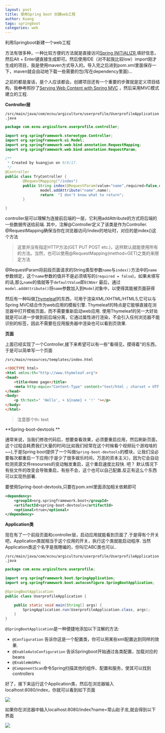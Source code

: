 ```yaml
---
layout: post
title: 使用Spring boot 创建web工程 
author: Kuang
tags: springboot
categories: web
---
```


利用Springboot新建一个web工程









方法有很多种，一种比较方便的方法就是直接访问[Spring INITIALIZR][1],填好信息，然后Alt + Enter键直接生成即可。然后使用IDE（对不起我比较low）import刚才生成的项目，我是使用maven方式导入的。导入完之后进到pom.xml里面保存一下，maven就会自动地下载一些需要的包(写在dependency里面)...

之前的都是废话，是个人应该都会。创建项目还有一个重要的步骤就是定义项目结构，我~~参考~~照抄了[Serving Web Content with Spring MVC][2]  ，然后采用MVC模式建立的工程.

**Controller层**

`/src/main/java/com/ecnu/argiculture/userprofile/UserprofileApplication.java`

```java
package com.ecnu.argiculture.userprofile.controller;

import org.springframework.stereotype.Controller;
import org.springframework.ui.Model;
import org.springframework.web.bind.annotation.RequestMapping;
import org.springframework.web.bind.annotation.RequestParam;

/**
 * Created by kuangjun on 9/6/17.
 */
@Controller
public class TryController {
        @RequestMapping("/index")
        public String index(@RequestParam(value="name",required=false,defaultValue="ECNUer") String name, Model model){
                model.addAttribute("name",name);
                return  "I don't know what to return";
        }

}
```

controller层可以理解为连接前后端的一层，它利用addAttribute的方式将后端的一些数据传送给前端. 其中，注解@Controller定义了该类是作为Controller. @RequestMapping确保当你在浏览器访问/index的地址时，对应的是index()这个方法

> 这里并没有指定HTTP方法(GET PUT POST etc.)，这样默认就能使用所有的方法。当然，也可以使用@RequestMapping(method=GET)之类的来限定方法

@RequestParam将前段页面请求的String类型参数`name`与`index()`方法中的`name`参数绑定，这个`name`参数的值并不是必须填写的(`required = false`)，如果未填写的话,那么`name`的值就等于`defaultValue`即`ECNUer` 最后，通过`model.addAttribute()`将`name`参数加入到`Model`对象中，以使得其能被页面获得



然后有一种叫做[Thymeleaf](http://www.thymeleaf.org/doc/tutorials/2.1/thymeleafspring.html)的东西，可用于渲染XML/XHTML/HTML5,它可以与Spring MVC结合作为web应用的模板引擎. Thymeleaf的特点是它能够直接在浏览器中打开模板页面，而不需要重新启动web应用. 使用Thymeleaf的另一大好处就是可以进一步做到前后端分离，它通过属性进行渲染，不会引入任何浏览器不能识别的标签，因此不需要在应用服务器中渲染也可以看到页效果. 

**页面**

上面已经实现了一个Controller,接下来希望可以有一些"看得见，摸得着"的东西，于是可以简单写一个页面

`/src/main/resources/templates/index.html`

```html
<!DOCTYPE html>
<html xmlns:th="http://www.thymeleaf.org">
<head>
    <title>Home page</title>
    <meta http-equiv="Content-Type" content="text/html ; charset = UTF-8"/>
</head>
<body>
    <p th:text=" 'Hello', + ${name} + '!' "></p>
</body>
</html>
```

> 注意那个th: text

**Spring-boot-devtools **

通常来说，当我们修改代码后，想要查看效果，必须要重启应用，然后刷新页面，这个过程会耗费我们大量的时间(比如我们经常在这个时候看个视频玩个游戏啥的~~),于是Spring boot提供了一个叫做`Spring-boot-devtools`的模块，让我们没必要每次都重启一下应用(于是少了很多娱乐时间，万恶的资本主义)，因为它会自动检测资源文件resourses的变动触发重启，这个重启速度比较快. 吧？ 默认情况下有些文件的改变会导致重启，有些不会，这个也可以自己配置.反正有这么个东西可以实现热部署.

要使用Spring-boot-devtools,只要在pom.xml里面添加相关依赖即可

```xml
<dependency>
	<groupId>org.springframework.boot</groupId>
	<artifactId>spring-boot-devtools</artifactId>
	<optional>true</optional>
</dependency>
```



**Application类**

现在有了一个前段页面和controller层，启动应用就能看到页面了.于是得有个开关吧，Application类就相当于这个应用的开关，执行这个类就能启动程序. 当然Application类这个名字是我瞎编的，你叫它ABC类也可以..

`/src/main/java/com/ecnu/argiculture/userprofile/UserprofileApplication.java`

```java
package com.ecnu.argiculture.userprofile;

import org.springframework.boot.SpringApplication;
import org.springframework.boot.autoconfigure.SpringBootApplication;

@SpringBootApplication
public class UserprofileApplication {

	public static void main(String[] args) {
		SpringApplication.run(UserprofileApplication.class, args);
	}
}
```

`@SpringBootApplication`是一种便捷地添加以下注解的方法:

* `@Configuration` 告诉你这是一个配置类，你可以用某些xml配置达到同样的效果.
* `@EnableAutoConfiguration` 告诉Springboot开始通过各类配置，加载对应的beans
* `@EnableWebMvc`
* `@ComponentScan`命令Spring扫描其他的组件、配置和服务，使其可以找到controllers

好了，接下来运行这个Application类，然后在浏览器输入localhost:8080/index，你就可以看到如下页面

 ![][3]

如果你在浏览器中输入localhost:8080/index?name=常山赵子龙,就会得到以下界面

![][4]

[1]:https://start.spring.io/
[2]: https://spring.io/guides/gs/serving-web-content/
[3]: https://raw.githubusercontent.com/CrisJk/SomePicture/master/blog_picture/SpringStart-2.png
[4]:https://raw.githubusercontent.com/CrisJk/SomePicture/master/blog_picture/SpringStart-1.png
